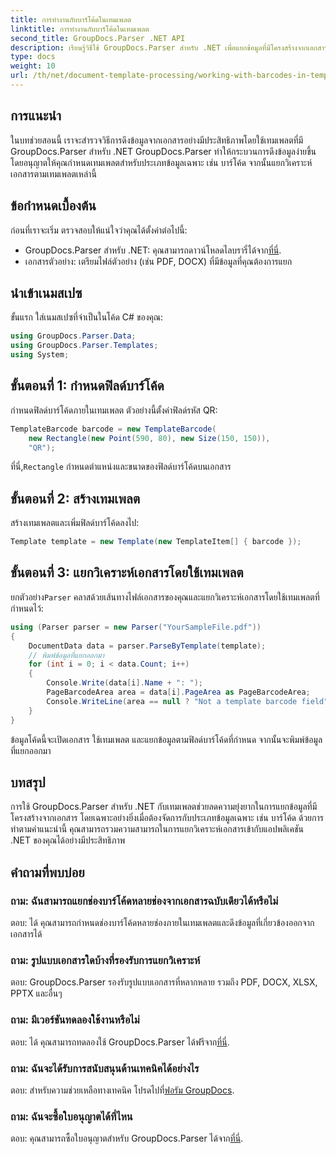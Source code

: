 ```yaml
---
title: การทำงานกับบาร์โค้ดในเทมเพลต
linktitle: การทำงานกับบาร์โค้ดในเทมเพลต
second_title: GroupDocs.Parser .NET API
description: เรียนรู้วิธีใช้ GroupDocs.Parser สำหรับ .NET เพื่อแยกข้อมูลที่มีโครงสร้างจากเอกสารโดยใช้เทมเพลต ลดความซับซ้อนในการดึงข้อมูลด้วยช่องบาร์โค้ด
type: docs
weight: 10
url: /th/net/document-template-processing/working-with-barcodes-in-templates/
---
```

## การแนะนำ
ในบทช่วยสอนนี้ เราจะสำรวจวิธีการดึงข้อมูลจากเอกสารอย่างมีประสิทธิภาพโดยใช้เทมเพลตที่มี GroupDocs.Parser สำหรับ .NET GroupDocs.Parser ทำให้กระบวนการดึงข้อมูลง่ายขึ้นโดยอนุญาตให้คุณกำหนดเทมเพลตสำหรับประเภทข้อมูลเฉพาะ เช่น บาร์โค้ด จากนั้นแยกวิเคราะห์เอกสารตามเทมเพลตเหล่านี้
## ข้อกำหนดเบื้องต้น
ก่อนที่เราจะเริ่ม ตรวจสอบให้แน่ใจว่าคุณได้ตั้งค่าต่อไปนี้:
-  GroupDocs.Parser สำหรับ .NET: คุณสามารถดาวน์โหลดไลบรารี่ได้จาก[ที่นี่](https://releases.groupdocs.com/parser/net/).
- เอกสารตัวอย่าง: เตรียมไฟล์ตัวอย่าง (เช่น PDF, DOCX) ที่มีข้อมูลที่คุณต้องการแยก

## นำเข้าเนมสเปซ
ขั้นแรก ใส่เนมสเปซที่จำเป็นในโค้ด C# ของคุณ:
```csharp
using GroupDocs.Parser.Data;
using GroupDocs.Parser.Templates;
using System;
```
## ขั้นตอนที่ 1: กำหนดฟิลด์บาร์โค้ด
กำหนดฟิลด์บาร์โค้ดภายในเทมเพลต ตัวอย่างนี้ตั้งค่าฟิลด์รหัส QR:
```csharp
TemplateBarcode barcode = new TemplateBarcode(
    new Rectangle(new Point(590, 80), new Size(150, 150)),
    "QR");
```
 ที่นี่,`Rectangle` กำหนดตำแหน่งและขนาดของฟิลด์บาร์โค้ดบนเอกสาร
## ขั้นตอนที่ 2: สร้างเทมเพลต
สร้างเทมเพลตและเพิ่มฟิลด์บาร์โค้ดลงไป:
```csharp
Template template = new Template(new TemplateItem[] { barcode });
```
## ขั้นตอนที่ 3: แยกวิเคราะห์เอกสารโดยใช้เทมเพลต
 ยกตัวอย่าง`Parser` คลาสด้วยเส้นทางไฟล์เอกสารของคุณและแยกวิเคราะห์เอกสารโดยใช้เทมเพลตที่กำหนดไว้:
```csharp
using (Parser parser = new Parser("YourSampleFile.pdf"))
{
    DocumentData data = parser.ParseByTemplate(template);
    // พิมพ์ข้อมูลที่แยกออกมา
    for (int i = 0; i < data.Count; i++)
    {
        Console.Write(data[i].Name + ": ");
        PageBarcodeArea area = data[i].PageArea as PageBarcodeArea;
        Console.WriteLine(area == null ? "Not a template barcode field" : area.Value);
    }
}
```
ข้อมูลโค้ดนี้จะเปิดเอกสาร ใช้เทมเพลต และแยกข้อมูลตามฟิลด์บาร์โค้ดที่กำหนด จากนั้นจะพิมพ์ข้อมูลที่แยกออกมา

## บทสรุป
การใช้ GroupDocs.Parser สำหรับ .NET กับเทมเพลตช่วยลดความยุ่งยากในการแยกข้อมูลที่มีโครงสร้างจากเอกสาร โดยเฉพาะอย่างยิ่งเมื่อต้องจัดการกับประเภทข้อมูลเฉพาะ เช่น บาร์โค้ด ด้วยการทำตามคำแนะนำนี้ คุณสามารถรวมความสามารถในการแยกวิเคราะห์เอกสารเข้ากับแอปพลิเคชัน .NET ของคุณได้อย่างมีประสิทธิภาพ

## คำถามที่พบบ่อย
### ถาม: ฉันสามารถแยกช่องบาร์โค้ดหลายช่องจากเอกสารฉบับเดียวได้หรือไม่
ตอบ: ได้ คุณสามารถกำหนดช่องบาร์โค้ดหลายช่องภายในเทมเพลตและดึงข้อมูลที่เกี่ยวข้องออกจากเอกสารได้
### ถาม: รูปแบบเอกสารใดบ้างที่รองรับการแยกวิเคราะห์
ตอบ: GroupDocs.Parser รองรับรูปแบบเอกสารที่หลากหลาย รวมถึง PDF, DOCX, XLSX, PPTX และอื่นๆ
### ถาม: มีเวอร์ชันทดลองใช้งานหรือไม่
 ตอบ: ได้ คุณสามารถทดลองใช้ GroupDocs.Parser ได้ฟรีจาก[ที่นี่](https://releases.groupdocs.com/).
### ถาม: ฉันจะได้รับการสนับสนุนด้านเทคนิคได้อย่างไร
 ตอบ: สำหรับความช่วยเหลือทางเทคนิค โปรดไปที่[ฟอรัม GroupDocs](https://forum.groupdocs.com/c/parser/17).
### ถาม: ฉันจะซื้อใบอนุญาตได้ที่ไหน
 ตอบ: คุณสามารถซื้อใบอนุญาตสำหรับ GroupDocs.Parser ได้จาก[ที่นี่](https://purchase.groupdocs.com/buy).